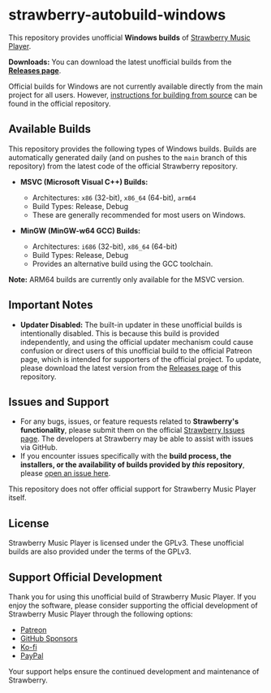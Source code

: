 # strawberry-autobuild-windows

This repository provides unofficial **Windows builds** of [Strawberry Music Player](https://github.com/strawberrymusicplayer/strawberry).

**Downloads:** You can download the latest unofficial builds from the [**Releases page**](https://github.com/stm7128/strawberry-autobuild-windows/releases).

Official builds for Windows are not currently available directly from the main project for all users. However, [instructions for building from source](https://github.com/strawberrymusicplayer/strawberry#wrench-compiling-from-source) can be found in the official repository.

## Available Builds

This repository provides the following types of Windows builds. Builds are automatically generated daily (and on pushes to the `main` branch of this repository) from the latest code of the official Strawberry repository.

*   **MSVC (Microsoft Visual C++) Builds:**
    *   Architectures: `x86` (32-bit), `x86_64` (64-bit), `arm64`
    *   Build Types: Release, Debug
    *   These are generally recommended for most users on Windows.

*   **MinGW (MinGW-w64 GCC) Builds:**
    *   Architectures: `i686` (32-bit), `x86_64` (64-bit)
    *   Build Types: Release, Debug
    *   Provides an alternative build using the GCC toolchain.

**Note:** ARM64 builds are currently only available for the MSVC version.

## Important Notes

*   **Updater Disabled:** The built-in updater in these unofficial builds is intentionally disabled. This is because this build is provided independently, and using the official updater mechanism could cause confusion or direct users of this unofficial build to the official Patreon page, which is intended for supporters of the official project. To update, please download the latest version from the [Releases page](https://github.com/stm7128/strawberry-autobuild-windows/releases) of this repository.

## Issues and Support

*   For any bugs, issues, or feature requests related to **Strawberry's functionality**, please submit them on the official [Strawberry Issues page](https://github.com/strawberrymusicplayer/strawberry/issues). The developers at Strawberry may be able to assist with issues via GitHub.
*   If you encounter issues specifically with the **build process, the installers, or the availability of builds provided by *this* repository**, please [open an issue here](https://github.com/YOUR_USERNAME/YOUR_REPOSITORY/issues).

This repository does not offer official support for Strawberry Music Player itself.

## License

Strawberry Music Player is licensed under the GPLv3. These unofficial builds are also provided under the terms of the GPLv3.

## Support Official Development

Thank you for using this unofficial build of Strawberry Music Player. If you enjoy the software, please consider supporting the official development of Strawberry Music Player through the following options:

- [Patreon](https://www.patreon.com/jonaskvinge)
- [GitHub Sponsors](https://github.com/sponsors/jonaski)
- [Ko-fi](https://ko-fi.com/jonaskvinge)
- [PayPal](https://paypal.me/jonaskvinge)

Your support helps ensure the continued development and maintenance of Strawberry.
